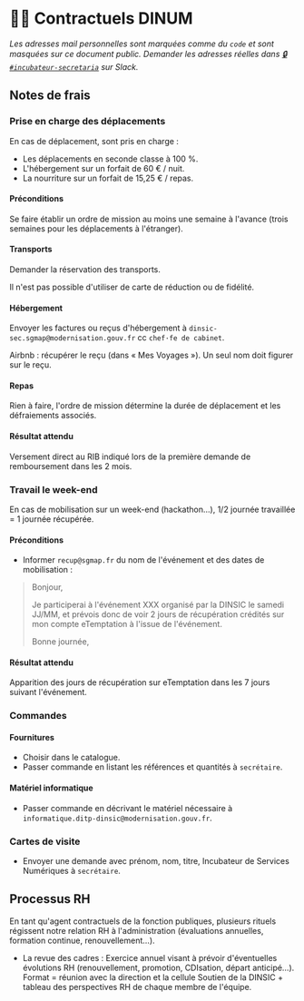 # 👨🏽 Contractuels DINUM

_Les adresses mail personnelles sont marquées comme du `code` et sont masquées sur ce document public. Demander les adresses réelles dans_ [_🔒`#incubateur-secretaria`_](https://startups-detat.slack.com/messages/incubateur-secretaria/) _sur Slack._

## Notes de frais

###  Prise en charge des déplacements

En cas de déplacement, sont pris en charge :

* Les déplacements en seconde classe à 100 %.
* L'hébergement sur un forfait de 60 € / nuit.
* La nourriture sur un forfait de 15,25 € / repas.

####  Préconditions

Se faire établir un ordre de mission au moins une semaine à l'avance \(trois semaines pour les déplacements à l'étranger\).

####  Transports

Demander la réservation des transports.

Il n'est pas possible d'utiliser de carte de réduction ou de fidélité.

####  Hébergement

Envoyer les factures ou reçus d'hébergement à `dinsic-sec.sgmap@modernisation.gouv.fr` cc `chef·fe de cabinet`.

Airbnb : récupérer le reçu \(dans « Mes Voyages »\). Un seul nom doit figurer sur le reçu.

####  Repas

Rien à faire, l'ordre de mission détermine la durée de déplacement et les défraiements associés.

####  Résultat attendu

Versement direct au RIB indiqué lors de la première demande de remboursement dans les 2 mois.

###  Travail le week-end

En cas de mobilisation sur un week-end \(hackathon…\), 1/2 journée travaillée = 1 journée récupérée.

####  Préconditions

* Informer `recup@sgmap.fr` du nom de l'événement et des dates de mobilisation :

> Bonjour,
>
> Je participerai à l'événement XXX organisé par la DINSIC le samedi JJ/MM, et prévois donc de voir 2 jours de récupération crédités sur mon compte eTemptation à l'issue de l'événement.
>
> Bonne journée,

####  Résultat attendu

Apparition des jours de récupération sur eTemptation dans les 7 jours suivant l'événement.

###  Commandes

####  Fournitures

* Choisir dans le catalogue.
* Passer commande en listant les références et quantités à `secrétaire`.

####  Matériel informatique

* Passer commande en décrivant le matériel nécessaire à `informatique.ditp-dinsic@modernisation.gouv.fr`.

###  Cartes de visite

* Envoyer une demande avec prénom, nom, titre, Incubateur de Services Numériques à `secrétaire`.

##  Processus RH

En tant qu'agent contractuels de la fonction publiques, plusieurs rituels régissent notre relation RH à l'administration \(évaluations annuelles, formation continue, renouvellement…\).

* La revue des cadres : Exercice annuel visant à prévoir d'éventuelles évolutions RH \(renouvellement, promotion, CDIsation, départ anticipé…\). Format = réunion avec la direction et la cellule Soutien de la DINSIC + tableau des perspectives RH de chaque membre de l'équipe.

